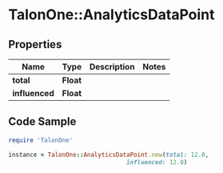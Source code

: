 # TalonOne::AnalyticsDataPoint

## Properties

Name | Type | Description | Notes
------------ | ------------- | ------------- | -------------
**total** | **Float** |  | 
**influenced** | **Float** |  | 

## Code Sample

```ruby
require 'TalonOne'

instance = TalonOne::AnalyticsDataPoint.new(total: 12.0,
                                 influenced: 12.0)
```


